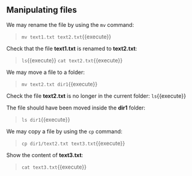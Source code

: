 ## Manipulating files

We may rename the file by using the `mv` command:
> `mv text1.txt text2.txt`{{execute}}

Check that the file **text1.txt** is renamed to **text2.txt**:
> `ls`{{execute}}
> `cat text2.txt`{{execute}}

We may move a file to a folder:
> `mv text2.txt dir1`{{execute}}

Check the file **text2.txt** is no longer in the current folder:
`ls`{{execute}}

The file should have been moved inside the **dir1** folder:
> `ls dir1`{{execute}}

We may copy a file by using the `cp` command:
> `cp dir1/text2.txt text3.txt`{{execute}}

Show the content of **text3.txt**:
> `cat text3.txt`{{execute}}

<br/>
